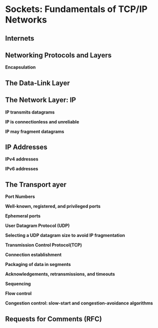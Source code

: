 # Sockets: Fundamentals of TCP/IP Networks

## Internets

## Networking Protocols and Layers

**Encapsulation**

## The Data-Link Layer

## The Network Layer: IP

**IP transmits datagrams**

**IP is connectionless and unreliable**

**IP may fragment datagrams**

## IP Addresses

**IPv4 addresses**

**IPv6 addresses**

## The Transport ayer

**Port Numbers**

**Well-known, registered, and privileged ports**

**Ephemeral ports**

**User Datagram Protocol (UDP)**

**Selecting a UDP datagram size to avoid IP fragmentation**

**Transmission Control Protocol(TCP)**

**Connection establishment**

**Packaging of data in segments**

**Acknowledgements, retransmissions, and timeouts**

**Sequencing**

**Flow control**

**Congestion control: slow-start and congestion-avoidance algorithms**

## Requests for Comments (RFC)